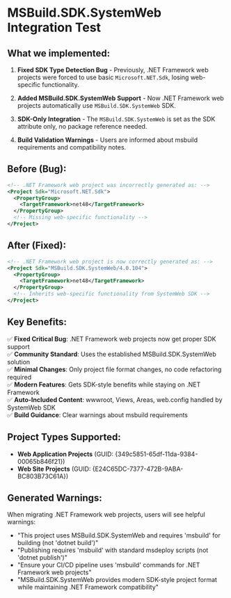# MSBuild.SDK.SystemWeb Integration Test

## What we implemented:

1. **Fixed SDK Type Detection Bug** - Previously, .NET Framework web projects were forced to use basic `Microsoft.NET.Sdk`, losing web-specific functionality.

2. **Added MSBuild.SDK.SystemWeb Support** - Now .NET Framework web projects automatically use `MSBuild.SDK.SystemWeb` SDK.

3. **SDK-Only Integration** - The `MSBuild.SDK.SystemWeb` is set as the SDK attribute only, no package reference needed.

4. **Build Validation Warnings** - Users are informed about msbuild requirements and compatibility notes.

## Before (Bug):
```xml
<!-- .NET Framework web project was incorrectly generated as: -->
<Project Sdk="Microsoft.NET.Sdk">
  <PropertyGroup>
    <TargetFramework>net48</TargetFramework>
  </PropertyGroup>
  <!-- Missing web-specific functionality -->
</Project>
```

## After (Fixed):
```xml
<!-- .NET Framework web project is now correctly generated as: -->
<Project Sdk="MSBuild.SDK.SystemWeb/4.0.104">
  <PropertyGroup>
    <TargetFramework>net48</TargetFramework>
  </PropertyGroup>
  <!-- Inherits web-specific functionality from SystemWeb SDK -->
</Project>
```

## Key Benefits:

✅ **Fixed Critical Bug**: .NET Framework web projects now get proper SDK support  
✅ **Community Standard**: Uses the established MSBuild.SDK.SystemWeb solution  
✅ **Minimal Changes**: Only project file format changes, no code refactoring required  
✅ **Modern Features**: Gets SDK-style benefits while staying on .NET Framework  
✅ **Auto-Included Content**: wwwroot, Views, Areas, web.config handled by SystemWeb SDK  
✅ **Build Guidance**: Clear warnings about msbuild requirements  

## Project Types Supported:

- **Web Application Projects** (GUID: {349c5851-65df-11da-9384-00065b846f21})
- **Web Site Projects** (GUID: {E24C65DC-7377-472B-9ABA-BC803B73C61A})

## Generated Warnings:

When migrating .NET Framework web projects, users will see helpful warnings:
- "This project uses MSBuild.SDK.SystemWeb and requires 'msbuild' for building (not 'dotnet build')"
- "Publishing requires 'msbuild' with standard msdeploy scripts (not 'dotnet publish')"
- "Ensure your CI/CD pipeline uses 'msbuild' commands for .NET Framework web projects"
- "MSBuild.SDK.SystemWeb provides modern SDK-style project format while maintaining .NET Framework compatibility"
